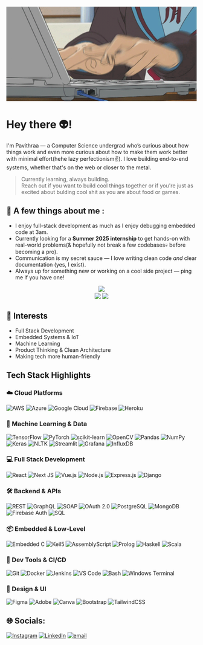 <p align="center">
  <img src="one.gif" width="100%" alt="Banner GIF" height="250px">
</p>

# Hey there 👽!

I'm Pavithraa — a Computer Science undergrad who’s curious about how things work and even more curious about how to make them work better with minimal effort(hehe lazy perfectionism✌️). I love building end-to-end systems, whether that's on the web or closer to the metal.

> Currently learning, always building.  
> Reach out if you want to build cool things together or if you're just as excited about bulding cool shit as you are about food or games.

## 🤖 A few things about me :

- I enjoy full-stack development as much as I enjoy debugging embedded code at 3am.
- Currently looking for a **Summer 2025 internship** to get hands-on with real-world problems(& hopefully not break a few codebases💀 before becoming a pro).
- Communication is my secret sauce — I love writing clean code _and_ clear documentation (yes, I exist).
- Always up for something new or working on a cool side project — ping me if you have one!

<div align="center">
  <img src="https://github-readme-streak-stats.herokuapp.com/?user=Pavithraa77&theme=dark&hide_border=true">
</div>
<div align="center">
  <img src="https://github-readme-stats.vercel.app/api?username=Pavithraa77&theme=dark&show_icons=true&hide_border=true&count_private=true" height="150">
  <img src="https://github-readme-stats.vercel.app/api/top-langs/?username=Pavithraa77&theme=dark&show_icons=true&hide_border=true&layout=compact" height="150">
</div>

## 👾 Interests

- Full Stack Development
- Embedded Systems & IoT
- Machine Learning
- Product Thinking & Clean Architecture
- Making tech more human-friendly

## Tech Stack Highlights

### ☁️ Cloud Platforms

![AWS](https://img.shields.io/badge/AWS-%23FF9900.svg?style=for-the-badge&logo=amazon-aws&logoColor=white) ![Azure](https://img.shields.io/badge/azure-%230072C6.svg?style=for-the-badge&logo=microsoftazure&logoColor=white) ![Google Cloud](https://img.shields.io/badge/GoogleCloud-%234285F4.svg?style=for-the-badge&logo=google-cloud&logoColor=white) ![Firebase](https://img.shields.io/badge/firebase-ffca28?style=for-the-badge&logo=firebase&logoColor=black) ![Heroku](https://img.shields.io/badge/heroku-%23430098.svg?style=for-the-badge&logo=heroku&logoColor=white)

### 🧠 Machine Learning & Data

![TensorFlow](https://img.shields.io/badge/TensorFlow-FF6F00?style=for-the-badge&logo=TensorFlow&logoColor=white) ![PyTorch](https://img.shields.io/badge/PyTorch-%23EE4C2C.svg?style=for-the-badge&logo=PyTorch&logoColor=white) ![scikit-learn](https://img.shields.io/badge/scikitlearn-F7931E.svg?style=for-the-badge&logo=scikit-learn&logoColor=white) ![OpenCV](https://img.shields.io/badge/opencv-%23white.svg?style=for-the-badge&logo=opencv&logoColor=white) ![Pandas](https://img.shields.io/badge/pandas-%23150458.svg?style=for-the-badge&logo=pandas&logoColor=white) ![NumPy](https://img.shields.io/badge/numpy-%23013243.svg?style=for-the-badge&logo=numpy&logoColor=white) ![Keras](https://img.shields.io/badge/Keras-%23D00000.svg?style=for-the-badge&logo=Keras&logoColor=white) ![NLTK](https://img.shields.io/badge/NLTK-%23edbb00.svg?style=for-the-badge&logo=nltk&logoColor=black) ![Streamlit](https://img.shields.io/badge/Streamlit-%23FE4B4B.svg?style=for-the-badge&logo=streamlit&logoColor=white) ![Grafana](https://img.shields.io/badge/Grafana-F46800.svg?style=for-the-badge&logo=grafana&logoColor=white) ![InfluxDB](https://img.shields.io/badge/InfluxDB-22ADF6.svg?style=for-the-badge&logo=influxdb&logoColor=white)

### 💻 Full Stack Development

![React](https://img.shields.io/badge/react-%2320232a.svg?style=for-the-badge&logo=react&logoColor=%2361DAFB) ![Next JS](https://img.shields.io/badge/Next-black?style=for-the-badge&logo=next.js&logoColor=white) ![Vue.js](https://img.shields.io/badge/vue.js-%2335495e.svg?style=for-the-badge&logo=vuedotjs&logoColor=%234FC08D) ![Node.js](https://img.shields.io/badge/node.js-6DA55F?style=for-the-badge&logo=node.js&logoColor=white) ![Express.js](https://img.shields.io/badge/express.js-%23404d59.svg?style=for-the-badge&logo=express&logoColor=%2361DAFB) ![Django](https://img.shields.io/badge/django-%23092E20.svg?style=for-the-badge&logo=django&logoColor=white)

### 🛠️ Backend & APIs

![REST](https://img.shields.io/badge/REST-005571?style=for-the-badge&logo=rest&logoColor=white) ![GraphQL](https://img.shields.io/badge/GraphQL-E10098?style=for-the-badge&logo=graphql&logoColor=white) ![SOAP](https://img.shields.io/badge/SOAP-3B3B98.svg?style=for-the-badge) ![OAuth 2.0](https://img.shields.io/badge/OAuth%202.0-2C7BB6?style=for-the-badge&logo=oauth&logoColor=white) ![PostgreSQL](https://img.shields.io/badge/PostgreSQL-%23316192.svg?style=for-the-badge&logo=postgresql&logoColor=white) ![MongoDB](https://img.shields.io/badge/MongoDB-%234ea94b.svg?style=for-the-badge&logo=mongodb&logoColor=white) ![Firebase Auth](https://img.shields.io/badge/Firebase%20Auth-FFA611?style=for-the-badge&logo=firebase&logoColor=white) ![SQL](https://img.shields.io/badge/SQL-003B57?style=for-the-badge&logo=sqlite&logoColor=white)

### 📦 Embedded & Low-Level

![Embedded C](https://img.shields.io/badge/Embedded%20C-%2300599C.svg?style=for-the-badge&logo=c&logoColor=white) ![Keil5](https://img.shields.io/badge/Keil5-0078D7?style=for-the-badge&logo=arm&logoColor=white) ![AssemblyScript](https://img.shields.io/badge/AssemblyScript-%23000000.svg?style=for-the-badge&logo=assemblyscript&logoColor=white) ![Prolog](https://img.shields.io/badge/Prolog-B22222?style=for-the-badge) ![Haskell](https://img.shields.io/badge/Haskell-5e5086?style=for-the-badge&logo=haskell&logoColor=white) ![Scala](https://img.shields.io/badge/Scala-%23DC322F.svg?style=for-the-badge&logo=scala&logoColor=white)

### 🔧 Dev Tools & CI/CD

![Git](https://img.shields.io/badge/git-%23F05033.svg?style=for-the-badge&logo=git&logoColor=white) ![Docker](https://img.shields.io/badge/Docker-%230db7ed.svg?style=for-the-badge&logo=docker&logoColor=white) ![Jenkins](https://img.shields.io/badge/jenkins-%232C5263.svg?style=for-the-badge&logo=jenkins&logoColor=white) ![VS Code](https://img.shields.io/badge/VS%20Code-007ACC?style=for-the-badge&logo=visual%20studio%20code&logoColor=white) ![Bash](https://img.shields.io/badge/bash-%23121011.svg?style=for-the-badge&logo=gnu-bash&logoColor=white) ![Windows Terminal](https://img.shields.io/badge/Windows%20Terminal-%234D4D4D.svg?style=for-the-badge&logo=windows-terminal&logoColor=white)

### 🎨 Design & UI

![Figma](https://img.shields.io/badge/figma-%23F24E1E.svg?style=for-the-badge&logo=figma&logoColor=white) ![Adobe](https://img.shields.io/badge/adobe-%23FF0000.svg?style=for-the-badge&logo=adobe&logoColor=white) ![Canva](https://img.shields.io/badge/Canva-%2300C4CC.svg?style=for-the-badge&logo=Canva&logoColor=white) ![Bootstrap](https://img.shields.io/badge/bootstrap-%238511FA.svg?style=for-the-badge&logo=bootstrap&logoColor=white) ![TailwindCSS](https://img.shields.io/badge/tailwindcss-%2338B2AC.svg?style=for-the-badge&logo=tailwind-css&logoColor=white)

## 🌐 Socials:

[![Instagram](https://img.shields.io/badge/Instagram-%23E4405F.svg?logo=Instagram&logoColor=white)](https://instagram.com/pavithraa.7) [![LinkedIn](https://img.shields.io/badge/LinkedIn-%230077B5.svg?logo=linkedin&logoColor=white)](https://linkedin.com/in/https://www.linkedin.com/in/pavithraasasseendran/) [![email](https://img.shields.io/badge/Email-D14836?logo=gmail&logoColor=white)](mailto:pavithraasasee@gmail.com)
